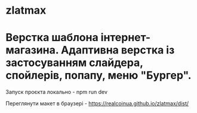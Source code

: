 # zlatmax
Верстка шаблона інтернет-магазина.
Адаптивна верстка із застосуванням слайдера, спойлерів, попапу, меню "Бургер".
==============================================================================================

Запуск проєкта локально - npm run dev

Переглянути макет в браузері - https://realcoinua.github.io/zlatmax/dist/
